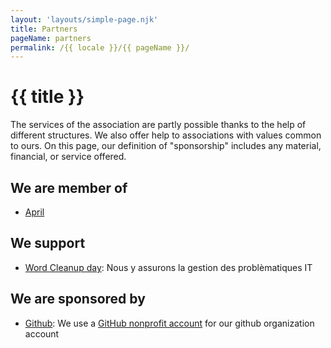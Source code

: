 ```yaml
---
layout: 'layouts/simple-page.njk'
title: Partners
pageName: partners
permalink: /{{ locale }}/{{ pageName }}/
---
```


# {{ title }}

The services of the association are partly possible thanks to the help of different structures.
We also offer help to associations with values common to ours.
On this page, our definition of "sponsorship" includes any material, financial, or service offered.

## We are member of

- [April](https://www.april.org/)

## We support

- [Word Cleanup day](https://www.worldcleanupday.fr): Nous y assurons la gestion des problèmatiques IT

## We are sponsored by

- [Github](https://github.com): We use a [GitHub nonprofit account](https://github.com/nonprofit) for our github organization account
